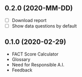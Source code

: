 0.2.0 (2020-MM-DD)
------------------
- [ ] Download report
- [ ] Show data questions by default

0.1.0 (2020-02-29)
------------------
- FACT Score Calculator
- Glossary
- Need for Responsible A.I.
- Feedback

